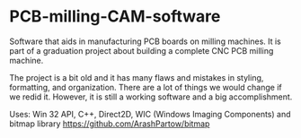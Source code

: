 # PCB-milling-CAM-software
Software that aids in manufacturing PCB boards on milling machines. It is part of a graduation project about building a complete CNC PCB milling machine.

The project is a bit old and it has many flaws and mistakes in styling, formatting, and organization. There are a lot of things we would change if we redid it. However, it is still a working software and a big accomplishment.

Uses: Win 32 API, C++, Direct2D, WIC (Windows Imaging Components) and bitmap library https://github.com/ArashPartow/bitmap
